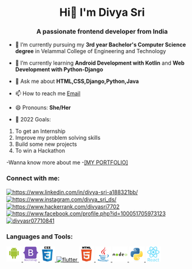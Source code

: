 
<h1 align="center">Hi👋 I'm Divya Sri</h1>
<h3 align="center">A passionate frontend developer from India</h3>



- 🔭 I’m currently pursuing my **3rd year Bachelor's Computer Science degree** in Velammal College of Engineering and Technology

- 🌱 I’m currently learning **Android Development with Kotlin** and **Web Development with Python-Django**

- 💬 Ask me about **HTML,CSS,Django,Python,Java**

- 📫 How to reach me <a href="mailto:divyasri7702@gmail.com">Email</a> 

- 😄 Pronouns: **She/Her**


- 🥅 2022 Goals:
<ol>
     <li>To get an Internship</br></li>
     <li>Improve my problem solving skills</br></li>
     <li>Build some new projects</br></li>
     <li>To win a Hackathon</br></li>
     
 </ol>
 
 -Wanna know more about me -[\[MY PORTFOLIO\]](https://divyasri77.github.io/portfolio_ds/)


<h3 align="left">Connect with me:</h3>
<p align="left">
<a href="https://www.linkedin.com/in/divya-sri-a188321bb/" target="blank"><img align="center" src="https://cdn.jsdelivr.net/npm/simple-icons@3.0.1/icons/linkedin.svg" alt="https://www.linkedin.com/in/divya-sri-a188321bb/" height="30" width="40" /></a>
<a href="https://www.instagram.com/divya_sri_ds/" target="blank"><img align="center" src="https://cdn.jsdelivr.net/npm/simple-icons@3.0.1/icons/instagram.svg" alt="https://www.instagram.com/divya_sri_ds/" height="30" width="40" /></a>
<a href="https://www.hackerrank.com/divyasri7702" target="blank"><img align="center" src="https://cdn.jsdelivr.net/npm/simple-icons@3.0.1/icons/hackerrank.svg" alt="https://www.hackerrank.com/divyasri7702" height="30" width="40" /></a>
 <a href="https://fb.com/https://www.facebook.com/profile.php?id=100051705973123" target="blank"><img align="center" src="https://cdn.jsdelivr.net/npm/simple-icons@3.0.1/icons/facebook.svg" alt="https://www.facebook.com/profile.php?id=100051705973123" height="30" width="40" /></a>
<a href="https://twitter.com/DS4divyasri" target="blank"><img align="center" src="https://cdn.jsdelivr.net/npm/simple-icons@3.0.1/icons/twitter.svg" alt="divyasr07710841" height="30" width="40" /></a>
</p>

<h3 align="left">Languages and Tools:</h3>
<p align="left"> <a href="https://developer.android.com" target="_blank"> <img src="https://raw.githubusercontent.com/devicons/devicon/master/icons/android/android-original-wordmark.svg" alt="android" width="40" height="40"/> </a> <a href="https://getbootstrap.com" target="_blank"> <img src="https://raw.githubusercontent.com/devicons/devicon/master/icons/bootstrap/bootstrap-plain-wordmark.svg" alt="bootstrap" width="40" height="40"/> </a> <a href="https://www.w3schools.com/css/" target="_blank"> <img src="https://raw.githubusercontent.com/devicons/devicon/master/icons/css3/css3-original-wordmark.svg" alt="css3" width="40" height="40"/> </a> <a href="https://flutter.dev" target="_blank"> <img src="https://www.vectorlogo.zone/logos/flutterio/flutterio-icon.svg" alt="flutter" width="40" height="40"/> </a> <a href="https://www.w3.org/html/" target="_blank"> <img src="https://raw.githubusercontent.com/devicons/devicon/master/icons/html5/html5-original-wordmark.svg" alt="html5" width="40" height="40"/> </a> <a href="https://www.java.com" target="_blank"> <img src="https://raw.githubusercontent.com/devicons/devicon/master/icons/java/java-original.svg" alt="java" width="40" height="40"/> </a> <a href="https://nodejs.org" target="_blank"> <img src="https://raw.githubusercontent.com/devicons/devicon/master/icons/nodejs/nodejs-original-wordmark.svg" alt="nodejs" width="40" height="40"/> </a> <a href="https://www.python.org" target="_blank"> <img src="https://raw.githubusercontent.com/devicons/devicon/master/icons/python/python-original.svg" alt="python" width="40" height="40"/> </a> <a href="https://reactjs.org/" target="_blank"> <img src="https://raw.githubusercontent.com/devicons/devicon/master/icons/react/react-original-wordmark.svg" alt="react" width="40" height="40"/> </a> </p>
